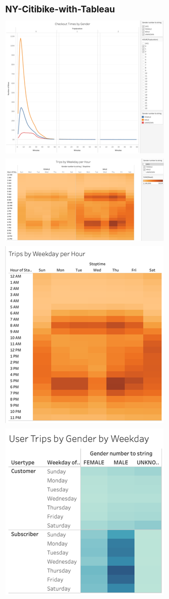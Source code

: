 # NY-Citibike-with-Tableau




![checkout_times_by_gender](Resources/checkout_times_by_gender.png)


![trips_by_weekday_per_hour_by_gender](Resources/trips_by_weekday_per_hour_by_gender.png)

![trips_by_weekday_per_hour](Resources/trips_by_weekday_per_hour.png)

![user_trips_by_gender_by_weekday](Resources/user_trips_by_gender_by_weekday.png)
